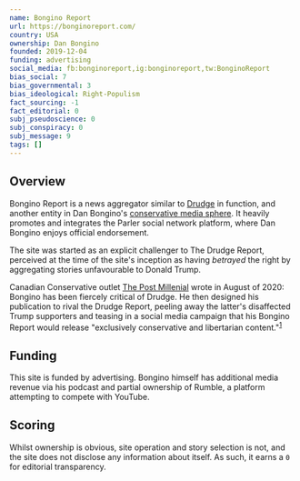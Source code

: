 ```yaml
---
name: Bongino Report
url: https://bonginoreport.com/
country: USA
ownership: Dan Bongino
founded: 2019-12-04
funding: advertising
social_media: fb:bonginoreport,ig:bonginoreport,tw:BonginoReport
bias_social: 7
bias_governmental: 3
bias_ideological: Right-Populism
fact_sourcing: -1
fact_editorial: 0
subj_pseudoscience: 0
subj_conspiracy: 0
subj_message: 9
tags: []
---
```


## Overview
Bongino Report is a news aggregator similar to [Drudge](/drudgereport) in function, and another entity in Dan Bongino's [conservative media sphere](/bongino). It heavily promotes and integrates the Parler social network platform, where Dan Bongino enjoys official endorsement.

The site was started as an explicit challenger to The Drudge Report, perceived at the time of the site's inception as having _betrayed_ the right by aggregating stories unfavourable to Donald Trump.

Canadian Conservative outlet [The Post Millenial](/the-post-millenial) wrote in August of 2020:
  Bongino has been fiercely critical of Drudge. He then designed his publication to rival the Drudge Report, peeling away the latter's disaffected Trump supporters and teasing in a social media campaign that his Bongino Report would release "exclusively conservative and libertarian content."<sup>[1](https://thepostmillennial.com/bongino-report-replaces-drudge-report-and-its-liberal-drudgery)</sup>

## Funding
This site is funded by advertising. Bongino himself has additional media revenue via his podcast and partial ownership of Rumble, a platform attempting to compete with YouTube.

## Scoring
Whilst ownership is obvious, site operation and story selection is not, and the site does not disclose any information about itself. As such, it earns a `0` for editorial transparency.